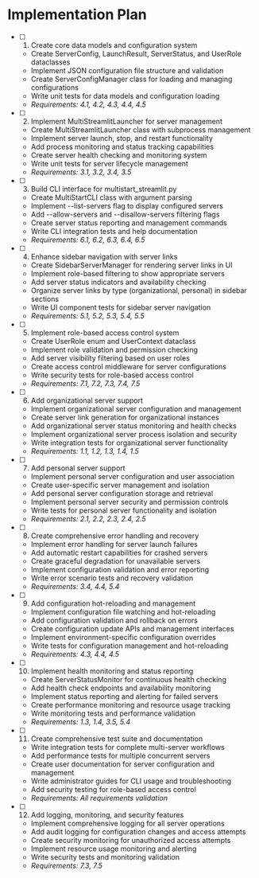 # Implementation Plan

- [ ] 1. Create core data models and configuration system
  - Create ServerConfig, LaunchResult, ServerStatus, and UserRole dataclasses
  - Implement JSON configuration file structure and validation
  - Create ServerConfigManager class for loading and managing configurations
  - Write unit tests for data models and configuration loading
  - _Requirements: 4.1, 4.2, 4.3, 4.4, 4.5_

- [ ] 2. Implement MultiStreamlitLauncher for server management
  - Create MultiStreamlitLauncher class with subprocess management
  - Implement server launch, stop, and restart functionality
  - Add process monitoring and status tracking capabilities
  - Create server health checking and monitoring system
  - Write unit tests for server lifecycle management
  - _Requirements: 3.1, 3.2, 3.4, 3.5_

- [ ] 3. Build CLI interface for multistart_streamlit.py
  - Create MultiStartCLI class with argument parsing
  - Implement --list-servers flag to display configured servers
  - Add --allow-servers and --disallow-servers filtering flags
  - Create server status reporting and management commands
  - Write CLI integration tests and help documentation
  - _Requirements: 6.1, 6.2, 6.3, 6.4, 6.5_

- [ ] 4. Enhance sidebar navigation with server links
  - Create SidebarServerManager for rendering server links in UI
  - Implement role-based filtering to show appropriate servers
  - Add server status indicators and availability checking
  - Organize server links by type (organizational, personal) in sidebar sections
  - Write UI component tests for sidebar server navigation
  - _Requirements: 5.1, 5.2, 5.3, 5.4, 5.5_

- [ ] 5. Implement role-based access control system
  - Create UserRole enum and UserContext dataclass
  - Implement role validation and permission checking
  - Add server visibility filtering based on user roles
  - Create access control middleware for server configurations
  - Write security tests for role-based access control
  - _Requirements: 7.1, 7.2, 7.3, 7.4, 7.5_

- [ ] 6. Add organizational server support
  - Implement organizational server configuration and management
  - Create server link generation for organizational instances
  - Add organizational server status monitoring and health checks
  - Implement organizational server process isolation and security
  - Write integration tests for organizational server functionality
  - _Requirements: 1.1, 1.2, 1.3, 1.4, 1.5_

- [ ] 7. Add personal server support
  - Implement personal server configuration and user association
  - Create user-specific server management and isolation
  - Add personal server configuration storage and retrieval
  - Implement personal server security and permission controls
  - Write tests for personal server functionality and isolation
  - _Requirements: 2.1, 2.2, 2.3, 2.4, 2.5_

- [ ] 8. Create comprehensive error handling and recovery
  - Implement error handling for server launch failures
  - Add automatic restart capabilities for crashed servers
  - Create graceful degradation for unavailable servers
  - Implement configuration validation and error reporting
  - Write error scenario tests and recovery validation
  - _Requirements: 3.4, 4.4, 5.4_

- [ ] 9. Add configuration hot-reloading and management
  - Implement configuration file watching and hot-reloading
  - Add configuration validation and rollback on errors
  - Create configuration update APIs and management interfaces
  - Implement environment-specific configuration overrides
  - Write tests for configuration management and hot-reloading
  - _Requirements: 4.3, 4.4, 4.5_

- [ ] 10. Implement health monitoring and status reporting
  - Create ServerStatusMonitor for continuous health checking
  - Add health check endpoints and availability monitoring
  - Implement status reporting and alerting for failed servers
  - Create performance monitoring and resource usage tracking
  - Write monitoring tests and performance validation
  - _Requirements: 1.3, 1.4, 3.5, 5.4_

- [ ] 11. Create comprehensive test suite and documentation
  - Write integration tests for complete multi-server workflows
  - Add performance tests for multiple concurrent servers
  - Create user documentation for server configuration and management
  - Write administrator guides for CLI usage and troubleshooting
  - Add security testing for role-based access control
  - _Requirements: All requirements validation_

- [ ] 12. Add logging, monitoring, and security features
  - Implement comprehensive logging for all server operations
  - Add audit logging for configuration changes and access attempts
  - Create security monitoring for unauthorized access attempts
  - Implement resource usage monitoring and alerting
  - Write security tests and monitoring validation
  - _Requirements: 7.3, 7.5_